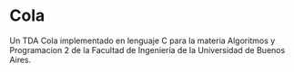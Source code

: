 # Cola
 Un TDA Cola implementado en lenguaje C para la materia Algoritmos y Programacion 2 de la Facultad de Ingeniería de la Universidad de Buenos Aires.
